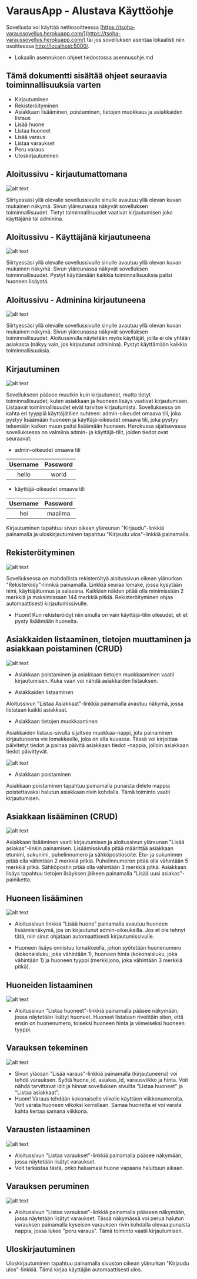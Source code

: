 # VarausApp - Alustava Käyttöohje

Sovellusta voi käyttää nettiosoitteessa [https://tsoha-varaussovellus.herokuapp.com/](https://tsoha-varaussovellus.herokuapp.com/) tai jos sovelluksen asentaa lokaalisti niin osoitteessa [http://localhost:5000/](http://localhost:5000/).

- Lokaalin asennuksen ohjeet tiedostossa asennusohje.md


## Tämä dokumentti sisältää ohjeet seuraavia toiminnallisuuksia varten
- Kirjautuminen
- Rekisteröityminen
- Asiakkaan lisääminen, poistaminen, tietojen muokkaus ja asiakkaiden listaus
- Lisää huone
- Listaa huoneet
- Lisää varaus
- Listaa varaukset
- Peru varaus
- Uloskirjautuminen

## Aloitussivu - kirjautumattomana

![alt text](https://github.com/toasterkone/HotellihuoneidenVarausjarjestelma/blob/master/documentation/kayttotarkoituskuvia/Aloitussivu_kirjautumaton.png "Kuva aloitussivusta kirjautumattomana")

Siirtyessäsi yllä olevalle sovellussivulle sinulle avautuu yllä olevan kuvan mukainen näkymä. Sivun yläreunassa näkyvät sovelluksen toiminnallisuudet. Tietyt toiminnallisuudet vaativat kirjautumisen joko käyttäjänä tai adminina.

## Aloitussivu - Käyttäjänä kirjautuneena

![alt text](https://github.com/toasterkone/HotellihuoneidenVarausjarjestelma/blob/master/documentation/kayttotarkoituskuvia/Aloitussivu_k%C3%A4ytt%C3%A4j%C3%A4.png "Kuva aloitussivusta käyttäjänä kirjautuneena")

Siirtyessäsi yllä olevalle sovellussivulle sinulle avautuu yllä olevan kuvan mukainen näkymä. Sivun yläreunassa näkyvät sovelluksen toiminnallisuudet. Pystyt käyttämään kaikkia toiminnallisuuksia paitsi huoneen lisäystä.

## Aloitussivu - Adminina kirjautuneena

![alt text](https://github.com/toasterkone/HotellihuoneidenVarausjarjestelma/blob/master/documentation/kayttotarkoituskuvia/Aloitussivu_Admin.png "Kuva aloitussivusta adminina kirjautuneena")

Siirtyessäsi yllä olevalle sovellussivulle sinulle avautuu yllä olevan kuvan mukainen näkymä. Sivun yläreunassa näkyvät sovelluksen toiminnallisuudet. Aloitussivulla näytetään myös käyttäjät, joilla ei ole yhtään asiakasta (näkyy vain, jos kirjautunut adminina). Pystyt käyttämään kaikkia toiminnallisuuksia. 


## Kirjautuminen

![alt text](https://github.com/toasterkone/HotellihuoneidenVarausjarjestelma/blob/master/documentation/kayttotarkoituskuvia/Kirjautuminen_sivu.png "Kuva kirjautumissivusta")


Sovellukseen pääsee muutkin kuin kirjautuneet, mutta tietyt toiminnallisuudet, kuten asiakkaan ja huoneen lisäys vaativat kirjautumisen. Listaavat toiminnallisuudet eivät tarvitse kirjautumista. Sovelluksessa on kahta eri tyyppiä käyttäjätilien suhteen: admin-oikeudet omaava tili, joka pystyy lisäämään huoneen ja käyttäjä-oikeudet omaava tili, joka pystyy tekemään kaiken muun paitsi lisäämään huoneen. Herokussa sijaitsevassa sovelluksessa on valmiina admin- ja käyttäjä-tilit, joiden tiedot ovat seuraavat:

- admin-oikeudet omaava tili

| Username | Password |
|:--------:|:--------:|
| hello    |    world |

- käyttäjä-oikeudet omaava tili

| Username | Password |
|:--------:|:--------:|
| hei      |   maailma|

Kirjautuminen tapahtuu sivun oikean yläreunan "Kirjaudu"-linkkiä painamalla ja uloskirjautuminen tapahtuu "Kirjaudu ulos"-linkkiä painamalla.

## Rekisteröityminen
![alt text](https://github.com/toasterkone/HotellihuoneidenVarausjarjestelma/blob/master/documentation/kayttotarkoituskuvia/rekisteroityminen.png "Rekisteröitymissivu")

Sovelluksessa on mahdollista rekisteröityä aloitussivun oikean ylänurkan "Rekisteröidy"-linnkiä painamalla. Linkkiä seuraa lomake, jossa kysytään nimi, käyttäjätunnus ja salasana. Kaikkien näiden pitää olla minimissään 2 merkkiä ja maksimissaan 144 merkkiä pitkiä. Rekisteröityminen ohjaa automaattisesti kirjautumissivulle. 

- Huom! Kun rekisteröidyt niin sinulla on vain käyttäjä-tilin oikeudet, eli et pysty lisäämään huoneita.


## Asiakkaiden listaaminen, tietojen muuttaminen ja asiakkaan poistaminen (CRUD)
![alt text](https://github.com/toasterkone/HotellihuoneidenVarausjarjestelma/blob/master/documentation/kayttotarkoituskuvia/Listaa_asiakkaat.png "CRUD: Asiakkaiden listaaminen, muokkaaminen ja poistaminen")

- Asiakkaan poistaminen ja asiakkaan tietojen muokkaaminen vaatii kirjautumisen. Kuka vaan voi nähdä asiakkaiden listauksen.

- Asiakkaiden listaaminen

Aloitussivun "Listaa Asiakkaat"-linkkiä painamalla avautuu näkymä, jossa listataan kaikki asiakkaat.

- Asiakkaan tietojen muokkaaminen

Asiakkaiden listaus-sivulla sijaitsee muokkaa-nappi, jota painaminen kirjautuneena vie lomakkeelle, joka on alla kuvassa. Tässä voi kirjoittaa päivitetyt tiedot ja painaa päivitä asiakkaan tiedot -nappia, jolloin asiakkaan tiedot päivittyvät.

![alt text](https://github.com/toasterkone/HotellihuoneidenVarausjarjestelma/blob/master/documentation/kayttotarkoituskuvia/P%C3%A4ivit%C3%A4_asiakas.png "Asiakkaan tietojen päivittäminen")

- Asiakkaan poistaminen

Asiakkaan poistaminen tapahtuu painamalla punaista delete-nappia poistettavaksi halutun asiakkaan rivin kohdalla. Tämä toiminto vaatii kirjautumisen.


## Asiakkaan lisääminen (CRUD)

![alt text](https://github.com/toasterkone/HotellihuoneidenVarausjarjestelma/blob/master/documentation/kayttotarkoituskuvia/Lis%C3%A4%C3%A4_asiakas.png "Lomake, jolla asiakas lisätään.")

Asiakkaan lisääminen vaatii kirjautumisen ja aloitussivun yläreunan "Lisää asiakas"-linkin painamisen. Lisäämissivulla pitää määrittää asiakkaan etunimi, sukunimi, puhelinnumero ja sähköpostiosoite. Etu- ja sukunimen pitää olla vähintään 2 merkkiä pitkiä. Puhelinnumeron pitää olla vähintään 5 merkkiä pitkä. Sähköpostin pitää olla vähintään 3 merkkiä pitkä. Asiakkaan lisäys tapahtuu tietojen lisäyksen jälkeen painamalla "Lisää uusi asiakas"-painiketta. 


## Huoneen lisääminen

![alt text](https://github.com/toasterkone/HotellihuoneidenVarausjarjestelma/blob/master/documentation/kayttotarkoituskuvia/Lis%C3%A4%C3%A4_huone.png "Lomake, jolla huone lisätään.")

- Aloitussivun linkkiä "Lisää huone" painamalla avautuu huoneen lisäämisnäkymä, jos on kirjautunut admin-oikeuksilla. Jos et ole tehnyt tätä, niin sinut ohjataan automaattisesti kirjautumissivulle.

- Huoneen lisäys onnistuu lomakkeella, johon syötetään huonenumero (kokonaisluku, joka vähintään 1), huoneen hinta (kokonaisluku, joka vähintään 1) ja huoneen tyyppi (merkkijono, joka vähintään 3 merkkiä pitkä).

## Huoneiden listaaminen

![alt text](https://github.com/toasterkone/HotellihuoneidenVarausjarjestelma/blob/master/documentation/kayttotarkoituskuvia/Listaa_huoneet.png "Huoneiden listaus, huonenumero, hinta, tyyppi")

- Aloitussivun "Listaa huoneet"-linkkiä painamalla pääsee näkymään, jossa näytetään lisätyt huoneet. Huoneet listataan riveittäin siten, että ensin on huonenumero, toiseksi huoneen hinta ja viimeiseksi huoneen tyyppi.

## Varauksen tekeminen
![alt text](https://github.com/toasterkone/HotellihuoneidenVarausjarjestelma/blob/master/documentation/kayttotarkoituskuvia/Varauksen_tekeminen.png "Lomake, jolla varaus lisätään.")

- Sivun yläosan "Lisää varaus"-linkkiä painamalla (kirjautuneena) voi tehdä varauksen. Syötä huone_id, asiakas_id, varausviikko ja hinta. Voit nähdä tarvittavat id:t ja hinnat sovelluksen sivuilta "Listaa huoneet" ja "Listaa asiakkaat".
- Huom! Varaus tehdään kokonaiselle viikolle käyttäen viikkonumeroita. Voit varata huoneen viikoksi kerrallaan. Samaa huonetta ei voi varata kahta kertaa samana viikkona.

## Varausten listaaminen

![alt text](https://github.com/toasterkone/HotellihuoneidenVarausjarjestelma/blob/master/documentation/kayttotarkoituskuvia/Listaa_varaukset.png "Varausten listaaminen")

- Aloitussivun "Listaa varaukset"-linkkiä painamalla pääsee näkymään, jossa näytetään lisätyt varaukset.
- Voit tarkastaa tästä, onko haluamasi huone vapaana haluttuun aikaan.

## Varauksen peruminen
![alt text](https://github.com/toasterkone/HotellihuoneidenVarausjarjestelma/blob/master/documentation/kayttotarkoituskuvia/Listaa_varaukset.png "varauksen peruminen")

- Aloitussivun "Listaa varaukset"-linkkiä painamalla pääseen näkymään, jossa näytetään lisätyt varaukset. Tässä näkymässä voi perua halutun varauksen painamalla kyseisen varauksen rivin kohdalla olevaa punaista nappia, jossa lukee "peru varaus". Tämä toiminto vaatii kirjautumisen.

## Uloskirjautuminen

Uloskirjautuminen tapahtuu painamalla sivuston oikean ylänurkan "Kirjaudu ulos"-linkkiä. Tämä kirjaa käyttäjän automaattisesti ulos.






